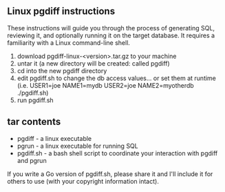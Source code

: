 ## Linux pgdiff instructions

These instructions will guide you through the process of generating SQL, reviewing it, and optionally running it on the target database. It requires a familiarity with a Linux command-line shell.

1. download pgdiff-linux-\<version\>.tar.gz to your machine
1. untar it (a new directory will be created: called pgdiff)
1. cd into the new pgdiff directory
1. edit pgdiff.sh to change the db access values... or set them at runtime (i.e. USER1=joe NAME1=mydb USER2=joe NAME2=myotherdb ./pgdiff.sh)
1. run pgdiff.sh

## tar contents
* pgdiff - a linux executable
* pgrun - a linux executable for running SQL
* pgdiff.sh - a bash shell script to coordinate your interaction with pgdiff and pgrun

If you write a Go version of pgdiff.sh, please share it and I'll include it for others to use (with your copyright information intact). 
